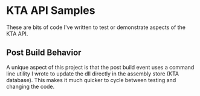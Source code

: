 # KTA API Samples

These are bits of code I've written to test or demonstrate aspects of the KTA API.

## Post Build Behavior

A unique aspect of this project is that the post build event uses a command line utility I wrote to update the dll directly in the assembly store (KTA database).  This makes it much quicker to cycle between testing and changing the code.